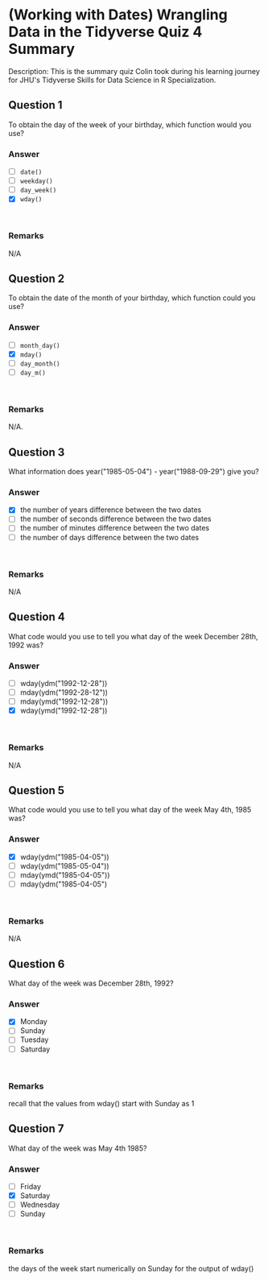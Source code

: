 # (Working with Dates) Wrangling Data in the Tidyverse Quiz 4 Summary

Description: This is the summary quiz Colin took during his learning journey for JHU's Tidyverse Skills for Data Science in R Specialization.</br>

Question 1
----------
To obtain the day of the week of your birthday, which function would you use?</br>

### Answer
- [ ] `date()`
- [ ] `weekday()`
- [ ] `day_week()`
- [x] `wday()`
</br>

### Remarks
N/A </br>

Question 2
----------
To obtain the date of the month of your birthday, which function could you use? </br>

### Answer
- [ ] `month_day()`
- [x] `mday()`
- [ ] `day_month()`
- [ ] `day_m()`
</br>

### Remarks
N/A.</br>

Question 3
----------
What information does year("1985-05-04") - year("1988-09-29") give you? </br>

### Answer
- [x] the number of years difference between the two dates
- [ ] the number of seconds difference between the two dates
- [ ] the number of minutes difference between the two dates
- [ ] the number of days difference between the two dates
</br>

### Remarks
N/A </br>

Question 4
----------
What code would you use to tell you what day of the week December 28th, 1992 was? </br>

### Answer
- [ ] wday(ydm("1992-12-28"))
- [ ] mday(ydm("1992-28-12"))
- [ ] mday(ymd("1992-12-28"))
- [x] wday(ymd("1992-12-28"))
</br>

### Remarks
N/A </br>


Question 5
----------
What code would you use to tell you what day of the week May 4th, 1985 was?</br>

### Answer
- [x] wday(ydm("1985-04-05"))
- [ ] wday(ydm("1985-05-04"))
- [ ] mday(ymd("1985-04-05"))
- [ ] mday(ydm("1985-04-05")
</br>

### Remarks
N/A </br>

Question 6
----------
What day of the week was December 28th, 1992? </br>

### Answer
- [x] Monday
- [ ] Sunday
- [ ] Tuesday
- [ ] Saturday
</br>

### Remarks
recall that the values from wday() start with Sunday as 1 </br>

Question 7
----------
What day of the week was May 4th 1985? </br>

### Answer
- [ ] Friday
- [x] Saturday
- [ ] Wednesday
- [ ] Sunday
</br>

### Remarks
the days of the week start numerically on Sunday for the output of wday() </br>
